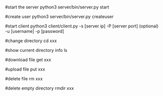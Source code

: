 #start the server
python3 server/bin/server.py start

#create user
python3 server/bin/server.py createuser

#start client
python3 client/client.py -s [server ip] -P [server port] (optional) -u [username] -p [password]

#change directory
cd xxx

#show current directory info
ls

#download file
get xxx

#upload file
put xxx

#delete file
rm xxx

#delete empty directory
rmdir xxx
